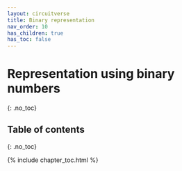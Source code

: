 ```yaml
---
layout: circuitverse
title: Binary representation
nav_order: 10
has_children: true
has_toc: false
---
```


# Representation using binary numbers
{: .no_toc}

## Table of contents
{: .no_toc}

{% include chapter_toc.html %}

